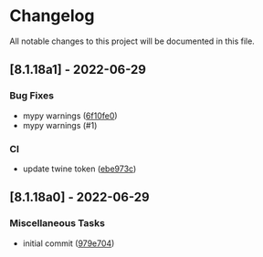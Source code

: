 # Changelog

All notable changes to this project will be documented in this file.

## [8.1.18a1] - 2022-06-29

### Bug Fixes

- mypy warnings ([6f10fe0](https://github.com/ignition-api/stubs/commit/6f10fe0733cca0c7015edfd45d11c16f1903578f))
- mypy warnings (#1)

### CI

- update twine token ([ebe973c](https://github.com/ignition-api/stubs/commit/ebe973c20ff1a7f9fd939db48d8b3d49033fc828))

## [8.1.18a0] - 2022-06-29

### Miscellaneous Tasks

- initial commit ([979e704](https://github.com/ignition-api/stubs/commit/979e704073701e2e1d227737b8fc493956677e69))

<!-- generated by git-cliff -->
